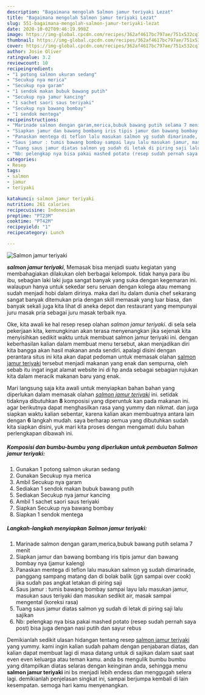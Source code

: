 ```yaml
---
description: "Bagaimana mengolah Salmon jamur teriyaki Lezat"
title: "Bagaimana mengolah Salmon jamur teriyaki Lezat"
slug: 551-bagaimana-mengolah-salmon-jamur-teriyaki-lezat
date: 2020-10-02T09:46:19.998Z
image: https://img-global.cpcdn.com/recipes/362af4617bc797ae/751x532cq70/salmon-jamur-teriyaki-foto-resep-utama.jpg
thumbnail: https://img-global.cpcdn.com/recipes/362af4617bc797ae/751x532cq70/salmon-jamur-teriyaki-foto-resep-utama.jpg
cover: https://img-global.cpcdn.com/recipes/362af4617bc797ae/751x532cq70/salmon-jamur-teriyaki-foto-resep-utama.jpg
author: Josie Oliver
ratingvalue: 3.2
reviewcount: 10
recipeingredient:
- "1 potong salmon ukuran sedang"
- "Secukup nya merica"
- "Secukup nya garam"
- "1 sendok makan bubuk bawang putih"
- "Secukup nya jamur kancing"
- "1 sachet saori saus teriyaki"
- "Secukup nya bawang bombay"
- "1 sendok mentega"
recipeinstructions:
- "Marinade salmon dengan garam,merica,bubuk bawang putih selama 7 menit"
- "Siapkan jamur dan bawang bombang iris tipis jamur dan bawang bombay nya (jamur kaleng)"
- "Panaskan mentega di teflon lalu masukan salmon yg sudah dimarinade, panggang sampang matang dan di bolak balik (jgn sampai over cook) jika sudah pas angkat letakan di piring saji"
- "Saus jamur : tumis bawang bombay sampai layu lalu masukan jamur, masukan saus teriyaki dan masukan sedikit air, masak sampai mengental (koreksi rasa)"
- "Tuang saus jamur diatas salmon yg sudah di letak di piring saji lalu sajikan"
- "Nb: pelengkap nya bisa pakai mashed potato (resep sudah pernah saya post) bisa juga dengan nasi putih dan sayur rebus"
categories:
- Resep
tags:
- salmon
- jamur
- teriyaki

katakunci: salmon jamur teriyaki 
nutrition: 261 calories
recipecuisine: Indonesian
preptime: "PT23M"
cooktime: "PT42M"
recipeyield: "1"
recipecategory: Lunch

---
```



![Salmon jamur teriyaki](https://img-global.cpcdn.com/recipes/362af4617bc797ae/751x532cq70/salmon-jamur-teriyaki-foto-resep-utama.jpg)

<b><i>salmon jamur teriyaki</i></b>, Memasak bisa menjadi suatu kegiatan yang membahagiakan dilakukan oleh berbagai kelompok. tidak hanya para ibu ibu, sebagian laki laki juga sangat banyak yang suka dengan kegemaran ini. walaupun hanya untuk sekedar seru seruan dengan kolega atau memang sudah menjadi hobi dalam dirinya. maka dari itu dalam dunia chef sekarang sangat banyak ditemukan pria dengan skill memasak yang luar biasa, dan banyak sekali juga kita lihat di aneka depot dan restaurant yang mempunyai juru masak pria sebagai juru masak terbaik nya.

Oke, kita awali ke hal resep resep olahan <i>salmon jamur teriyaki</i>. di sela sela pekerjaan kita, kemungkinan akan terasa menyenangkan jika sejenak kita menyisihkan sedikit waktu untuk membuat salmon jamur teriyaki ini. dengan keberhasilan kalian dalam membuat menu tersebut, akan menjadikan diri kita bangga akan hasil makanan anda sendiri. apalagi disini dengan perantara situs ini kita akan dapat pedoman untuk memasak olahan <u>salmon jamur teriyaki</u> tersebut menjadi makanan yang enak dan sempurna, oleh sebab itu ingat ingat alamat website ini di hp anda sebagai sebagian rujukan kita dalam meracik makanan baru yang enak.




Mari langsung saja kita awali untuk menyiapkan bahan bahan yang diperlukan dalam memasak olahan <u><i>salmon jamur teriyaki</i></u> ini. setidak tidaknya dibutuhkan <b>8</b> komposisi yang diperuntuk kan pada makanan ini. agar berikutnya dapat menghasilkan rasa yang yummy dan nikmat. dan juga siapkan waktu kalian sebentar, karena kalian akan membuatnya antara lain dengan <b>6</b> langkah mudah. saya berharap semua yang dibutuhkan sudah kita siapkan disini, yuk mari kita proses dengan mengamati dulu bahan perlengkapan dibawah ini.

<!--inarticleads1-->

##### Komposisi dan bumbu-bumbu yang diperlukan untuk pembuatan Salmon jamur teriyaki:

1. Gunakan 1 potong salmon ukuran sedang
1. Gunakan Secukup nya merica
1. Ambil Secukup nya garam
1. Sediakan 1 sendok makan bubuk bawang putih
1. Sediakan Secukup nya jamur kancing
1. Ambil 1 sachet saori saus teriyaki
1. Siapkan Secukup nya bawang bombay
1. Siapkan 1 sendok mentega




<!--inarticleads2-->

##### Langkah-langkah menyiapkan Salmon jamur teriyaki:

1. Marinade salmon dengan garam,merica,bubuk bawang putih selama 7 menit
1. Siapkan jamur dan bawang bombang iris tipis jamur dan bawang bombay nya (jamur kaleng)
1. Panaskan mentega di teflon lalu masukan salmon yg sudah dimarinade, panggang sampang matang dan di bolak balik (jgn sampai over cook) jika sudah pas angkat letakan di piring saji
1. Saus jamur : tumis bawang bombay sampai layu lalu masukan jamur, masukan saus teriyaki dan masukan sedikit air, masak sampai mengental (koreksi rasa)
1. Tuang saus jamur diatas salmon yg sudah di letak di piring saji lalu sajikan
1. Nb: pelengkap nya bisa pakai mashed potato (resep sudah pernah saya post) bisa juga dengan nasi putih dan sayur rebus




Demikianlah sedikit ulasan hidangan tentang resep <u>salmon jamur teriyaki</u> yang yummy. kami ingin kalian sudah paham dengan penjabaran diatas, dan kalian dapat membuat lagi di masa datang untuk di sajikan dalam saat saat even even keluarga atau teman kamu. anda bs mengulik bumbu bumbu yang ditampilkan diatas selaras dengan keinginan anda, sehingga menu <b>salmon jamur teriyaki</b> ini bs menjadi lebih endess dan menggugah selera lagi. demikianlah penjelasan singkat ini, sampai berjumpa kembali di lain kesempatan. semoga hari kamu menyenangkan.
